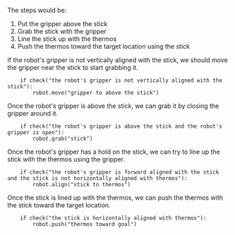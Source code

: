 

The steps would be:
1. Put the gripper above the stick
2. Grab the stick with the gripper
3. Line the stick up with the thermos
4. Push the thermos toward the target location using the stick

If the robot's gripper is not vertically aligned with the stick, we should move the gripper near the stick to start grabbing it.

```
    if check("the robot's gripper is not vertically aligned with the stick"):
        robot.move("gripper to above the stick")
```

Once the robot's gripper is above the stick, we can grab it by closing the gripper around it.

```
    if check("the robot's gripper is above the stick and the robot's gripper is open"):
        robot.grab("stick")
```

Once the robot's gripper has a hold on the stick, we can try to line up the stick with the thermos using the gripper. 

```
    if check("the robot's gripper is forward aligned with the stick and the stick is not horizontally aligned with thermos"):
        robot.align("stick to thermos")
```

Once the stick is lined up with the thermos, we can push the thermos with the stick toward the target location.

```
    if check("the stick is horizontally aligned with thermos"):
        robot.push("thermos toward goal")
```